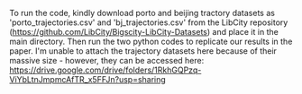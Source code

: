 To run the code, kindly download porto and beijing tractory datasets as 'porto_trajectories.csv' and 'bj_trajectories.csv' from the LibCity repository (https://github.com/LibCity/Bigscity-LibCity-Datasets) and place it in the main directory. Then run the two python codes to replicate our results in the paper. I'm unable to attach the trajectory datasets here because of their massive size - however, they can be accessed here: https://drive.google.com/drive/folders/1RkhGQPzq-ViYbLtnJmpmcAfTR_x5FFJn?usp=sharing
